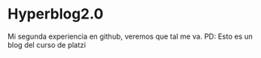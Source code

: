 # Hyperblog2.0
Mi segunda experiencia en github, veremos que tal me va. PD: Esto es un blog del curso de platzi
